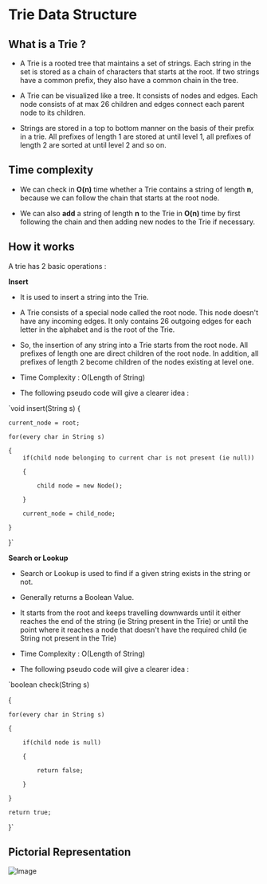 # Trie Data Structure

## What is a Trie ?

- A Trie is a rooted tree that maintains a set of strings. Each string in the set is stored as a chain of characters that starts at the root. If two strings have a common prefix, they also have a common chain in the tree.

- A Trie can be visualized like a tree. It consists of nodes and edges. Each node consists of at max 26 children and edges connect each parent node to its children.

- Strings are stored in a top to bottom manner on the basis of their prefix in a trie. All prefixes of length 1 are stored at until level 1, all prefixes of length 2 are sorted at until level 2 and so on.

## Time complexity

- We can check in **O(n)** time whether a Trie contains a string of length **n**, because we can follow the chain that starts at the root node.

- We can also **add** a string of length **n** to the Trie in **O(n)** time by first following the chain and then adding new nodes to the Trie if necessary. 

## How it works 

A trie has 2 basic operations :

**Insert**

- It is used to insert a string into the Trie.

- A Trie consists of a special node called the root node. This node doesn't have any incoming edges. It only contains 26 outgoing edges for each letter in the alphabet and is the root of the Trie.

- So, the insertion of any string into a Trie starts from the root node. All prefixes of length one are direct children of the root node. In addition, all prefixes of length 2 become children of the nodes existing at level one.

- Time Complexity : O(Length of String)

- The following pseudo code will give a clearer idea :

`void insert(String s)
{

	current_node = root;
	
    for(every char in String s)
    
    {
        if(child node belonging to current char is not present (ie null))
	
        {
	
            child node = new Node();
	    
        }
	
        current_node = child_node;
	
    }
    


}`

**Search or Lookup**

- Search or Lookup is used to find if a given string exists in the string or not.

- Generally returns a Boolean Value.

- It starts from the root and keeps travelling downwards until it either reaches the end of the string (ie String present in the Trie) or until the point where it reaches a node that doesn't have the required child (ie String not present in the Trie)

- Time Complexity : O(Length of String)

- The following pseudo code will give a clearer idea :

`boolean check(String s)

{

    for(every char in String s)
    
    {
    
        if(child node is null)    
	
        {
	
            return false;
	    
        }
	
    }
    
    return true;


}`



## Pictorial Representation
![Image](https://i.paste.pics/ABLGC.png?trs=4f6171b3351a08a2963bf2c4014e8cc2b0832a038161a39b0d676f60bb521a64)
